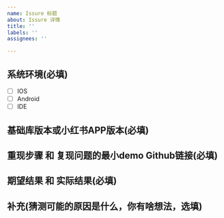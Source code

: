 ```yaml
---
name: Issure 标题
about: Issure 详情
title: ''
labels: ''
assignees: ''

---
```


## 系统环境(必填)
- [ ] IOS
- [ ] Android
- [ ] IDE

## 基础库版本或小红书APP版本(必填)

## 重现步骤 和 复现问题的最小demo Github链接(必填)

## 期望结果 和 实际结果(必填)

## 补充(猜测可能的原因是什么，你有啥想法，选填)
